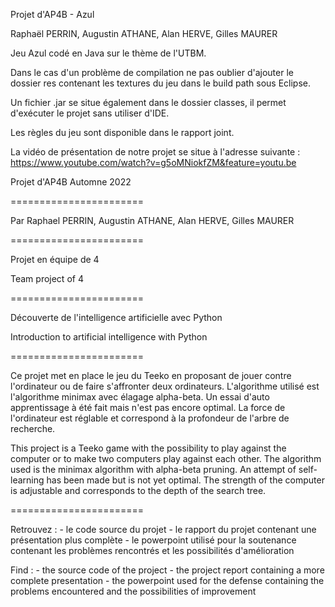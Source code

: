 Projet d'AP4B - Azul 

Raphaël PERRIN, Augustin ATHANE, Alan HERVE, Gilles MAURER

Jeu Azul codé en Java sur le thème de l'UTBM. 


Dans le cas d'un problème de compilation ne pas oublier d'ajouter le dossier res contenant les textures du jeu dans le build path sous Eclipse. 

Un fichier .jar se situe également dans le dossier classes, il permet d'exécuter le projet sans utiliser d'IDE. 

Les règles du jeu sont disponible dans le rapport joint.

La vidéo de présentation de notre projet se situe à l'adresse suivante :
https://www.youtube.com/watch?v=g5oMNiokfZM&feature=youtu.be




Projet d'AP4B Automne 2022

=======================

Par Raphael PERRIN, Augustin ATHANE, Alan HERVE, Gilles MAURER

=======================

Projet en équipe de 4

Team project of 4

=======================

Découverte de l'intelligence artificielle avec Python

Introduction to artificial intelligence with Python

=======================

Ce projet met en place le jeu du Teeko en proposant de jouer contre l'ordinateur ou de faire s'affronter deux ordinateurs. L'algorithme utilisé est l'algorithme minimax avec élagage alpha-beta. Un essai d'auto apprentissage à été fait mais n'est pas encore optimal. La force de l'ordinateur est réglable et correspond à la profondeur de l'arbre de recherche.

This project is a Teeko game with the possibility to play against the computer or to make two computers play against each other. The algorithm used is the minimax algorithm with alpha-beta pruning. An attempt of self-learning has been made but is not yet optimal. The strength of the computer is adjustable and corresponds to the depth of the search tree.

=======================

Retrouvez : 
    - le code source du projet
    - le rapport du projet contenant une présentation plus complète
    - le powerpoint utilisé pour la soutenance contenant les problèmes rencontrés et les possibilités d'amélioration

Find :
    - the source code of the project
    - the project report containing a more complete presentation
    - the powerpoint used for the defense containing the problems encountered and the possibilities of improvement


